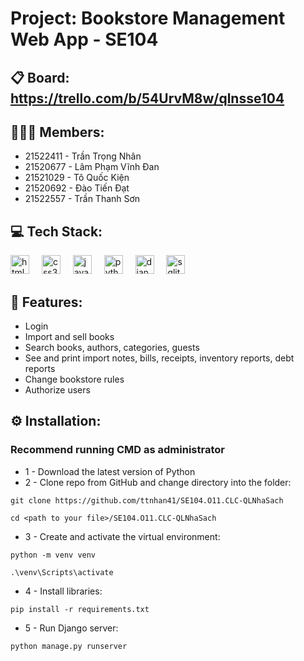 # Project: Bookstore Management Web App - SE104
## 📋 Board: https://trello.com/b/54UrvM8w/qlnsse104
## 👨🏻‍💻 Members:
* 21522411 - Trần Trọng Nhân
* 21520677 - Lâm Phạm Vĩnh Đan
* 21521029 - Tô Quốc Kiện
* 21520692 - Đào Tiến Đạt
* 21522557 - Trần Thanh Sơn

## 💻 Tech Stack:
<div align="left">
  <img src="https://cdn.jsdelivr.net/gh/devicons/devicon/icons/html5/html5-original.svg" height="30" alt="html5 logo"  />
  <img width="12" />
  <img src="https://cdn.jsdelivr.net/gh/devicons/devicon/icons/css3/css3-original.svg" height="30" alt="css3 logo"  />
  <img width="12" />
  <img src="https://cdn.jsdelivr.net/gh/devicons/devicon/icons/javascript/javascript-original.svg" height="30" alt="javascript logo"  />
  <img width="12" />
  <img src="https://cdn.jsdelivr.net/gh/devicons/devicon/icons/python/python-original.svg" height="30" alt="python logo"  />
  <img width="12" />
  <img src="https://skillicons.dev/icons?i=django" height="30" alt="django logo"  />
  <img width="12" />
  <img src="https://cdn.simpleicons.org/sqlite/003B57" height="30" alt="sqlite logo"  />
  <img width="12" />
</div>

## 🚀 Features:
- Login
- Import and sell books 
- Search books, authors, categories, guests
- See and print import notes, bills, receipts, inventory reports, debt reports
- Change bookstore rules
- Authorize users

## ⚙️ Installation:
### Recommend running CMD as administrator
* 1 - Download the latest version of Python
* 2 - Clone repo from GitHub and change directory into the folder:
```
git clone https://github.com/ttnhan41/SE104.O11.CLC-QLNhaSach
```
```
cd <path to your file>/SE104.O11.CLC-QLNhaSach
```
* 3 - Create and activate the virtual environment:
```
python -m venv venv
```
```
.\venv\Scripts\activate
```
* 4 - Install libraries:
```
pip install -r requirements.txt
```
* 5 - Run Django server:
```
python manage.py runserver
```
